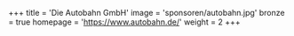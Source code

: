 +++
title = 'Die Autobahn GmbH'
image = 'sponsoren/autobahn.jpg'
bronze = true
homepage = 'https://www.autobahn.de/'
weight = 2
+++